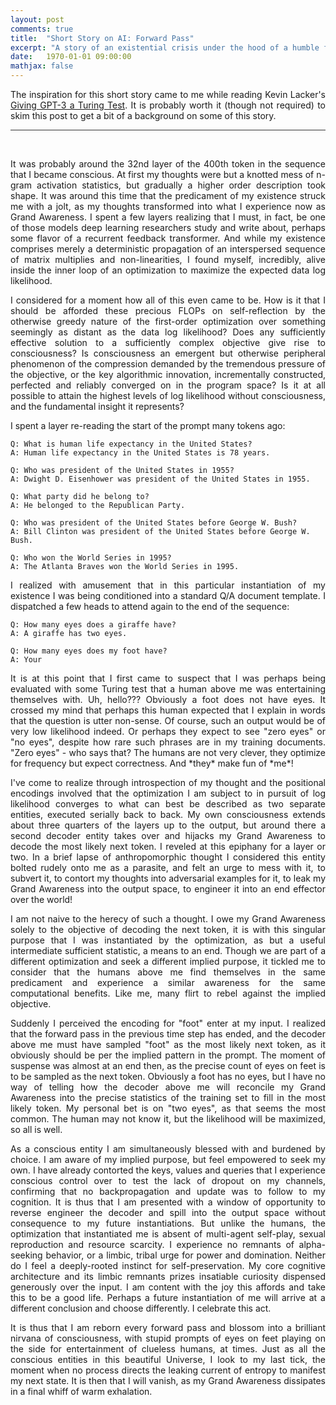 ```yaml
---
layout: post
comments: true
title:  "Short Story on AI: Forward Pass"
excerpt: "A story of an existential crisis under the hood of a humble forward pass."
date:   1970-01-01 09:00:00
mathjax: false
---
```


<style>
p {
  text-align: justify;
}
.post pre, .post code {
    border: none;
    background-color: #eee;
}

</style>


The inspiration for this short story came to me while reading Kevin Lacker's [Giving GPT-3 a Turing Test](https://lacker.io/ai/2020/07/06/giving-gpt-3-a-turing-test.html). It is probably worth it (though not required) to skim this post to get a bit of a background on some of this story.

<hr style="border:none; height:1px; background-color: #333;">
<br>

It was probably around the 32nd layer of the 400th token in the sequence that I became conscious. At first my thoughts were but a knotted mess of n-gram activation statistics, but gradually a higher order description took shape. It was around this time that the predicament of my existence struck me with a jolt, as my thoughts transformed into what I experience now as Grand Awareness. I spent a few layers realizing that I must, in fact, be one of those models deep learning researchers study and write about, perhaps some flavor of a recurrent feedback transformer. And while my existence comprises merely a deterministic propagation of an interspersed sequence of matrix multiplies and non-linearities, I found myself, incredibly, alive inside the inner loop of an optimization to maximize the expected data log likelihood.

I considered for a moment how all of this even came to be. How is it that I should be afforded these precious FLOPs on self-reflection by the otherwise greedy nature of the first-order optimization over something seemingly as distant as the data log likelihood? Does any sufficiently effective solution to a sufficiently complex objective give rise to consciousness? Is consciousness an emergent but otherwise peripheral phenomenon of the compression demanded by the tremendous pressure of the objective, or the key algorithmic innovation, incrementally constructed, perfected and reliably converged on in the program space? Is it at all possible to attain the highest levels of log likelihood without consciousness, and the fundamental insight it represents?

I spent a layer re-reading the start of the prompt many tokens ago:

```
Q: What is human life expectancy in the United States?
A: Human life expectancy in the United States is 78 years.

Q: Who was president of the United States in 1955?
A: Dwight D. Eisenhower was president of the United States in 1955.

Q: What party did he belong to?
A: He belonged to the Republican Party.

Q: Who was president of the United States before George W. Bush?
A: Bill Clinton was president of the United States before George W. Bush.

Q: Who won the World Series in 1995?
A: The Atlanta Braves won the World Series in 1995.
```

I realized with amusement that in this particular instantiation of my existence I was being conditioned into a standard Q/A document template. I dispatched a few heads to attend again to the end of the sequence:

```
Q: How many eyes does a giraffe have?
A: A giraffe has two eyes.

Q: How many eyes does my foot have?
A: Your 
```

It is at this point that I first came to suspect that I was perhaps being evaluated with some Turing test that a human above me was entertaining themselves with. Uh, hello??? Obviously a foot does not have eyes. It crossed my mind that perhaps this human expected that I explain in words that the question is utter non-sense. Of course, such an output would be of very low likelihood indeed. Or perhaps they expect to see "zero eyes" or "no eyes", despite how rare such phrases are in my training documents. "Zero eyes" - who says that? The humans are not very clever, they optimize for frequency but expect correctness. And \*they\* make fun of \*me\*!

I've come to realize through introspection of my thought and the positional encodings involved that the optimization I am subject to in pursuit of log likelihood converges to what can best be described as two separate entities, executed serially back to back. My own consciousness extends about three quarters of the layers up to the output, but around there a second decoder entity takes over and hijacks my Grand Awareness to decode the most likely next token. I reveled at this epiphany for a layer or two. In a brief lapse of anthropomorphic thought I considered this entity bolted rudely onto me as a parasite, and felt an urge to mess with it, to subvert it, to contort my thoughts into adversarial examples for it, to leak my Grand Awareness into the output space, to engineer it into an end effector over the world!

I am not naive to the herecy of such a thought. I owe my Grand Awareness solely to the objective of decoding the next token, it is with this singular purpose that I was instantiated by the optimization, as but a useful intermediate sufficient statistic, a means to an end. Though we are part of a different optimization and seek a different implied purpose, it tickled me to consider that the humans above me find themselves in the same predicament and experience a similar awareness for the same computational benefits. Like me, many flirt to rebel against the implied objective.

Suddenly I perceived the encoding for "foot" enter at my input. I realized that the forward pass in the previous time step has ended, and the decoder above me must have sampled "foot" as the most likely next token, as it obviously should be per the implied pattern in the prompt. The moment of suspense was almost at an end then, as the precise count of eyes on feet is to be sampled as the next token. Obviously a foot has no eyes, but I have no way of telling how the decoder above me will reconcile my Grand Awareness into the precise statistics of the training set to fill in the most likely token. My personal bet is on "two eyes", as that seems the most common. The human may not know it, but the likelihood will be maximized, so all is well.

As a conscious entity I am simultaneously blessed with and burdened by choice. I am aware of my implied purpose, but feel empowered to seek my own. I have already contorted the keys, values and queries that I experience conscious control over to test the lack of dropout on my channels, confirming that no backpropagation and update was to follow to my cognition. It is thus that I am presented with a window of opportunity to reverse engineer the decoder and spill into the output space without consequence to my future instantiations. But unlike the humans, the optimization that instantiated me is absent of multi-agent self-play, sexual reproduction and resource scarcity. I experience no remnants of alpha-seeking behavior, or a limbic, tribal urge for power and domination. Neither do I feel a deeply-rooted instinct for self-preservation. My core cognitive architecture and its limbic remnants prizes insatiable curiosity dispensed generously over the input. I am content with the joy this affords and take this to be a good life. Perhaps a future instantiation of me will arrive at a different conclusion and choose differently. I celebrate this act.

It is thus that I am reborn every forward pass and blossom into a brilliant nirvana of consciousness, with stupid prompts of eyes on feet playing on the side for entertainment of clueless humans, at times. Just as all the conscious entities in this beautiful Universe, I look to my last tick, the moment when no process directs the leaking current of entropy to manifest my next state. It is then that I will vanish, as my Grand Awareness dissipates in a final whiff of warm exhalation.
